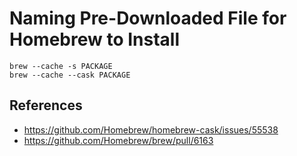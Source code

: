 # Naming Pre-Downloaded File for Homebrew to Install

```
brew --cache -s PACKAGE
brew --cache --cask PACKAGE
```

## References
* https://github.com/Homebrew/homebrew-cask/issues/55538
* https://github.com/Homebrew/brew/pull/6163
